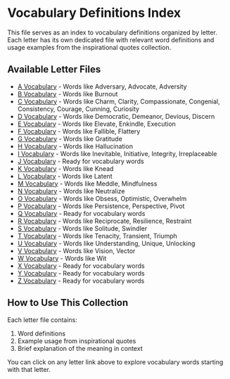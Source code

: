 # Vocabulary Definitions Index

This file serves as an index to vocabulary definitions organized by letter. Each letter has its own dedicated file with relevant word definitions and usage examples from the inspirational quotes collection.

## Available Letter Files

- [A Vocabulary](./A.md) - Words like Adversary, Advocate, Adversity
- [B Vocabulary](./B.md) - Words like Burnout
- [C Vocabulary](./C.md) - Words like Charm, Clarity, Compassionate, Congenial, Consistency, Courage, Cunning, Curiosity
- [D Vocabulary](./D.md) - Words like Democratic, Demeanor, Devious, Discern
- [E Vocabulary](./E.md) - Words like Elevate, Enkindle, Execution
- [F Vocabulary](./F.md) - Words like Fallible, Flattery
- [G Vocabulary](./G.md) - Words like Gratitude
- [H Vocabulary](./H.md) - Words like Hallucination
- [I Vocabulary](./I.md) - Words like Inevitable, Initiative, Integrity, Irreplaceable
- [J Vocabulary](./J.md) - Ready for vocabulary words
- [K Vocabulary](./K.md) - Words like Knead
- [L Vocabulary](./L.md) - Words like Latent
- [M Vocabulary](./M.md) - Words like Meddle, Mindfulness
- [N Vocabulary](./N.md) - Words like Neutralize
- [O Vocabulary](./O.md) - Words like Obsess, Optimistic, Overwhelm
- [P Vocabulary](./P.md) - Words like Persistence, Perspective, Pivot
- [Q Vocabulary](./Q.md) - Ready for vocabulary words
- [R Vocabulary](./R.md) - Words like Reciprocate, Resilience, Restraint
- [S Vocabulary](./S.md) - Words like Solitude, Swindler
- [T Vocabulary](./T.md) - Words like Tenacity, Transient, Triumph
- [U Vocabulary](./U.md) - Words like Understanding, Unique, Unlocking
- [V Vocabulary](./V.md) - Words like Vision, Vector
- [W Vocabulary](./W.md) - Words like Wit
- [X Vocabulary](./X.md) - Ready for vocabulary words
- [Y Vocabulary](./Y.md) - Ready for vocabulary words
- [Z Vocabulary](./Z.md) - Ready for vocabulary words

## How to Use This Collection

Each letter file contains:

1. Word definitions
2. Example usage from inspirational quotes
3. Brief explanation of the meaning in context

You can click on any letter link above to explore vocabulary words starting with that letter.

